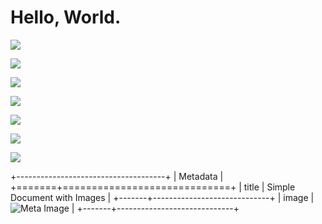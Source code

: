# Hello, World.

![][image0]

![][image0]

![][image0]

![][image1]

![][image2]

![][image3]

![][image1]

+-------------------------------------+
| Metadata                            |
+=======+=============================+
| title | Simple Document with Images |
+-------+-----------------------------+
| image | ![Meta Image][image4]       |
+-------+-----------------------------+

[image0]: https://main--repo--owner.hlx.page/media_1c2e2c6c049ccf4b583431e14919687f3a39cc227.png#width=300&height=300

[image1]: about:error

[image2]: data:foobar

[image3]: about:blank

[image4]: https://main--repo--owner.hlx.page/media_1c2e2c6c049ccf4b583431e14919687f3a39cc227.png#width=300&height=300
